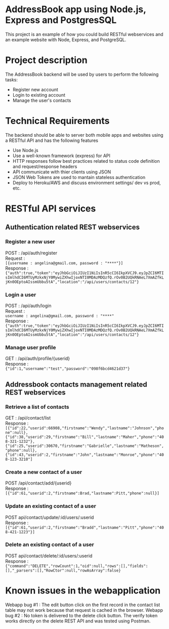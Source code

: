 # AddressBook app using Node.js, Express and PostgresSQL

This project is an example of how you could build RESTful webservices and an example website with Node, Express, and PostgreSQL.

# Project description
The AddressBook backend will be used by users to perform the following tasks:
* Register new account
* Login to existing account
* Manage the user's  contacts

# Technical Requirements
The backend should be able to server both mobile apps and websites using a RESTful API and has the following features
* Use Node.js
* Use a well-known framework (express) for API
* HTTP responses follow best practices related to status code definition and request/response headers
* API communicate with thier clients using JSON
* JSON Web Tokens are used to mantain stateless authentication
* Deploy to Heroku/AWS and discuss environment settings/ dev vs prod, etc.

# RESTful API services

## Authentication related REST webservices

### Register a new user<br/>
POST : /api/auth/register<br/>
Request :<br/>
``` [{username : angelina@gmail.com, password : "****"}] ``` <br/>
Response :<br/>
``` {"auth":true,"token":"eyJhbGciOiJIUzI1NiIsInR5cCI6IkpXVCJ9.eyJpZCI6MTIsImlhdCI6MTUyMzkxNjY0MywiZXhwIjoxNTI0MDAzMDQzfQ.rOv0B2UQkRNAeL7XmAZfkLjKn0OEptoAIssmUbbu5tA","location":"/api/users/contacts/12"} ```

### Login a user
POST : /api/auth/login<br/>
Request :<br/>
```username : angelina@gmail.com, password : "****" ```<br/>
Response :<br/>
``` {"auth":true,"token":"eyJhbGciOiJIUzI1NiIsInR5cCI6IkpXVCJ9.eyJpZCI6MTIsImlhdCI6MTUyMzkxNjY0MywiZXhwIjoxNTI0MDAzMDQzfQ.rOv0B2UQkRNAeL7XmAZfkLjKn0OEptoAIssmUbbu5tA","location":"/api/users/contacts/12"} ```

### Manage user profile
GET : /api/auth/profile/{userid}<br/>
Response :<br/>
``` {"id":1,"username":"test","password":"098f6bcd4621d37"} ```<br/>

## Addressbook contacts management related REST webservices

### Retrieve a list of contacts
GET : /api/contact/list<br/>
Response :<br/>
``` [{"id":22,"userid":66908,"firstname":"Wendy","lastname":"Johnson","phone":null},{"id":38,"userid":29,"firstname":"Bill","lastname":"Maher","phone":"408-321-1232"},{"id":25,"userid":30670,"firstname":"Gabrielle","lastname":"Matheson","phone":null},{"id":43,"userid":2,"firstname":"John","lastname":"Monroe","phone":"408-123-3210"] ```

### Create a new contact of a user
POST /api/contact/add/{userid}<br/>
Response :<br/>
```[{"id":61,"userid":2,"firstname":Brad,"lastname":Pitt,"phone":null}]```

### Update an existing contact of a user
POST api/contact/update/:id/users/:userid<br/>
Response :<br/>
``` [{"id":61,"userid":2,"firstname":"Bradd","lastname":"Pitt","phone":"408-421-1223"}] ```

### Delete an existing contact of a user
POST api/contact/delete/:id/users/:userid<br/>
Response :<br/>
```{"command":"DELETE","rowCount":1,"oid":null,"rows":[],"fields":[],"_parsers":[],"RowCtor":null,"rowAsArray":false}```


# Known issues in the webapplication
Webapp bug #1 : The edit button click on the first record in the contact list table may not work because that request is cached in the browser.
Webapp bug #2 : No token is delivered to the delete click button. The verify token works directly on the delete REST API and was tested using Postman.



